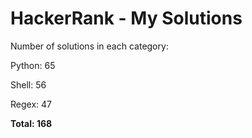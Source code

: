 # HackerRank - My Solutions

Number of solutions in each category:

Python: 65

Shell: 56

Regex: 47

**Total: 168**
